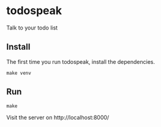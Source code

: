 # todospeak

Talk to your todo list

Install
-----

The first time you run todospeak, install the dependencies.

`make venv`

Run
-----

`make`

Visit the server on http://localhost:8000/

